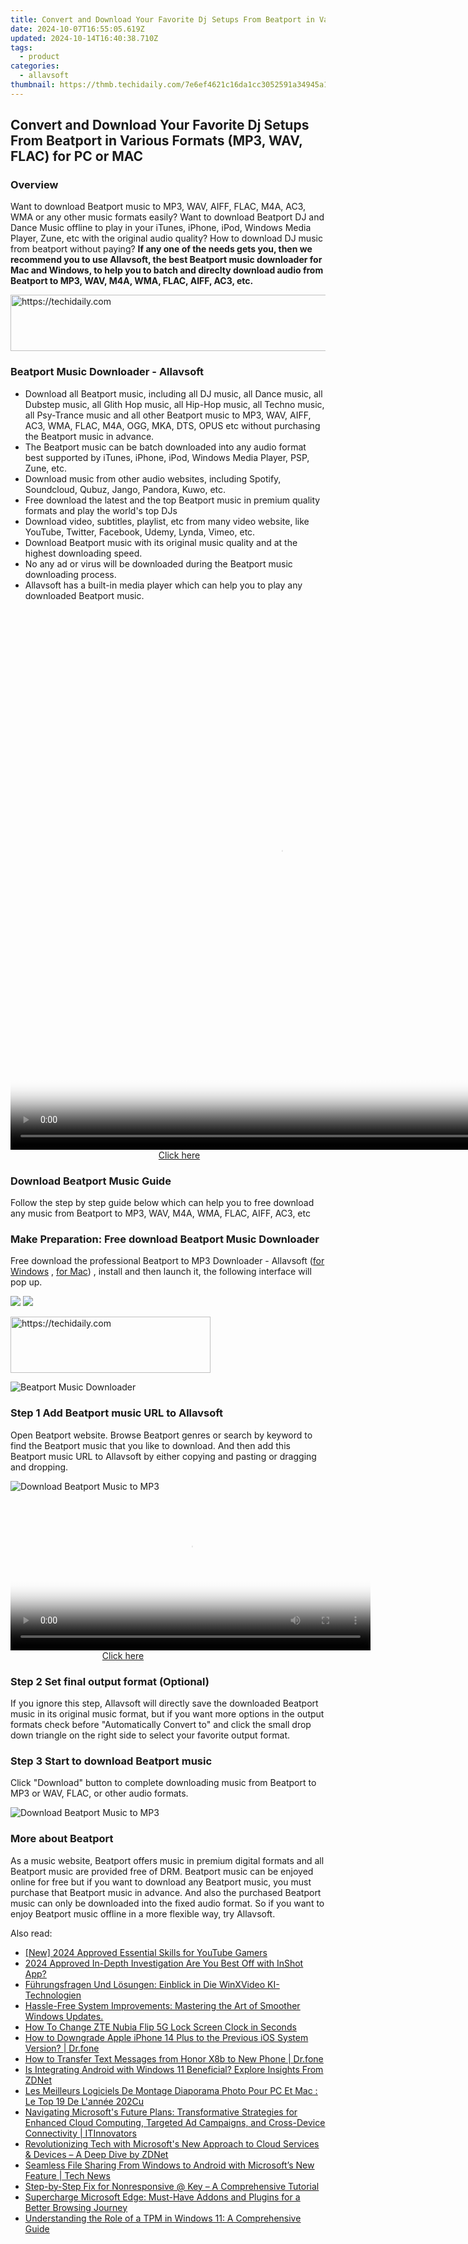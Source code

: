 ```yaml
---
title: Convert and Download Your Favorite Dj Setups From Beatport in Various Formats (MP3, WAV, FLAC) for PC or MAC
date: 2024-10-07T16:55:05.619Z
updated: 2024-10-14T16:40:38.710Z
tags:
  - product
categories:
  - allavsoft
thumbnail: https://thmb.techidaily.com/7e6ef4621c16da1cc3052591a34945a12afa2e9a08849b7c43976fa93370f632.jpg
---
```


## Convert and Download Your Favorite Dj Setups From Beatport in Various Formats (MP3, WAV, FLAC) for PC or MAC

### Overview

Want to download Beatport music to MP3, WAV, AIFF, FLAC, M4A, AC3, WMA or any other music formats easily? Want to download Beatport DJ and Dance Music offline to play in your iTunes, iPhone, iPod, Windows Media Player, Zune, etc with the original audio quality? How to download DJ music from beatport without paying? **If any one of the needs gets you, then we recommend you to use Allavsoft, the best Beatport music downloader for Mac and Windows, to help you to batch and direclty download audio from Beatport to MP3, WAV, M4A, WMA, FLAC, AIFF, AC3, etc.**

<!-- affiliate ads begin -->
<a href="https://aligracehair.sjv.io/c/5597632/2016170/19272" target="_top" id="2016170">
  <img src="//a.impactradius-go.com/display-ad/19272-2016170" border="0" alt="https://techidaily.com" width="728" height="90"/>
</a>
<img height="0" width="0" src="https://aligracehair.sjv.io/i/5597632/2016170/19272" style="position:absolute;visibility:hidden;" border="0" />
<!-- affiliate ads end -->

### Beatport Music Downloader - Allavsoft

* Download all Beatport music, including all DJ music, all Dance music, all Dubstep music, all Glith Hop music, all Hip-Hop music, all Techno music, all Psy-Trance music and all other Beatport music to MP3, WAV, AIFF, AC3, WMA, FLAC, M4A, OGG, MKA, DTS, OPUS etc without purchasing the Beatport music in advance.
* The Beatport music can be batch downloaded into any audio format best supported by iTunes, iPhone, iPod, Windows Media Player, PSP, Zune, etc.
* Download music from other audio websites, including Spotify, Soundcloud, Qubuz, Jango, Pandora, Kuwo, etc.
* Free download the latest and the top Beatport music in premium quality formats and play the world's top DJs
* Download video, subtitles, playlist, etc from many video website, like YouTube, Twitter, Facebook, Udemy, Lynda, Vimeo, etc.
* Download Beatport music with its original music quality and at the highest downloading speed.
* No any ad or virus will be downloaded during the Beatport music downloading process.
* Allavsoft has a built-in media player which can help you to play any downloaded Beatport music.

<!-- affiliate ads begin -->
<span id="1484963">
					<video width="864" height="864" style="cursor:pointer"
           poster="//a.impactradius-go.com/display-clicktoplayimage/1484963.png"
           onclick="if(!this.playClicked){this.play();this.setAttribute('controls',true);this.playClicked=true;}">
	   <source src="//a.impactradius-go.com/display-ad/16446-1484963">
	   <img src="//a.impactradius-go.com/display-clicktoplayimage/1484963.png" style="border: none; height: 100%; width: 100%; object-fit: contain">
	</video>
	<div style="width:540px;text-align:center"><a href="javascript:window.open(decodeURIComponent('https%3A%2F%2Flaganoo.pxf.io%2Fc%2F5597632%2F1484963%2F16446'), '_blank');void(0);">Click here</a></div>
</span>
<img height="0" width="0" src="https://imp.pxf.io/i/5597632/1484963/16446" style="position:absolute;visibility:hidden;" border="0" />
<!-- affiliate ads end -->

### Download Beatport Music Guide

Follow the step by step guide below which can help you to free download any music from Beatport to MP3, WAV, M4A, WMA, FLAC, AIFF, AC3, etc

### Make Preparation: Free download Beatport Music Downloader

Free download the professional Beatport to MP3 Downloader - Allavsoft ([for Windows](https://tools.techidaily.com/allavsoft/products/) , [for Mac](https://tools.techidaily.com/allavsoft/products/)) , install and then launch it, the following interface will pop up.

[![](https://www.allavsoft.com/how-to/../images/how-to/free-download-win.jpg)](https://tools.techidaily.com/allavsoft/products/) [![](https://www.allavsoft.com/how-to/../images/how-to/free-download-mac.jpg)](https://tools.techidaily.com/allavsoft/products/)

<!-- affiliate ads begin -->
<a href="https://aligracehair.sjv.io/c/5597632/2135357/19272" target="_top" id="2135357">
  <img src="//a.impactradius-go.com/display-ad/19272-2135357" border="0" alt="https://techidaily.com" width="320" height="90"/>
</a>
<img height="0" width="0" src="https://aligracehair.sjv.io/i/5597632/2135357/19272" style="position:absolute;visibility:hidden;" border="0" />
<!-- affiliate ads end -->

![Beatport Music Downloader](https://www.allavsoft.com/how-to/../images/allavsoft/screen-shot-600.jpg)

### Step 1 Add Beatport music URL to Allavsoft

Open Beatport website. Browse Beatport genres or search by keyword to find the Beatport music that you like to download. And then add this Beatport music URL to Allavsoft by either copying and pasting or dragging and dropping.

![Download Beatport Music to MP3](https://www.allavsoft.com/how-to/../images/how-to/download-rtmp-video/download-rtmp-video.jpg)

<!-- affiliate ads begin -->
<span id="1938141">
					<video width="576" height="240" style="cursor:pointer"
           poster="//a.impactradius-go.com/display-clicktoplayimage/1938141.png"
           onclick="if(!this.playClicked){this.play();this.setAttribute('controls',true);this.playClicked=true;}">
	   <source src="//a.impactradius-go.com/display-ad/22993-1938141">
	   <img src="//a.impactradius-go.com/display-clicktoplayimage/1938141.png" style="border: none; height: 100%; width: 100%; object-fit: contain">
	</video>
	<div style="width:360px;text-align:center"><a href="javascript:window.open(decodeURIComponent('https%3A%2F%2Fhomestyler.sjv.io%2Fc%2F5597632%2F1938141%2F22993'), '_blank');void(0);">Click here</a></div>
</span>
<img height="0" width="0" src="https://imp.pxf.io/i/5597632/1938141/22993" style="position:absolute;visibility:hidden;" border="0" />
<!-- affiliate ads end -->

### Step 2 Set final output format (Optional)

If you ignore this step, Allavsoft will directly save the downloaded Beatport music in its original music format, but if you want more options in the output formats check before "Automatically Convert to" and click the small drop down triangle on the right side to select your favorite output format.

### Step 3 Start to download Beatport music

Click "Download" button to complete downloading music from Beatport to MP3 or WAV, FLAC, or other audio formats.

![Download Beatport Music to MP3](https://www.allavsoft.com/how-to/../images/how-to/download-beatport-to-mp3.jpg)

### More about Beatport

As a music website, Beatport offers music in premium digital formats and all Beatport music are provided free of DRM. Beatport music can be enjoyed online for free but if you want to download any Beatport music, you must purchase that Beatport music in advance. And also the purchased Beatport music can only be downloaded into the fixed audio format. So if you want to enjoy Beatport music offline in a more flexible way, try Allavsoft.

<ins class="adsbygoogle"
     style="display:block"
     data-ad-format="autorelaxed"
     data-ad-client="ca-pub-7571918770474297"
     data-ad-slot="1223367746"></ins>

<ins class="adsbygoogle"
     style="display:block"
     data-ad-client="ca-pub-7571918770474297"
     data-ad-slot="8358498916"
     data-ad-format="auto"
     data-full-width-responsive="true"></ins>

<span class="atpl-alsoreadstyle">Also read:</span>
<div><ul>
<li><a href="https://youtube-data.techidaily.com/024-approved-essential-skills-for-youtube-gamers/"><u>[New] 2024 Approved Essential Skills for YouTube Gamers</u></a></li>
<li><a href="https://some-knowledge.techidaily.com/2024-approved-in-depth-investigation-are-you-best-off-with-inshot-app/"><u>2024 Approved In-Depth Investigation Are You Best Off with InShot App?</u></a></li>
<li><a href="https://discover-cloud.techidaily.com/fuhrungsfragen-und-losungen-einblick-in-die-winxvideo-ki-technologien/"><u>Führungsfragen Und Lösungen: Einblick in Die WinXVideo KI-Technologien</u></a></li>
<li><a href="https://win-tricks.techidaily.com/hassle-free-system-improvements-mastering-the-art-of-smoother-windows-updates/"><u>Hassle-Free System Improvements: Mastering the Art of Smoother Windows Updates.</u></a></li>
<li><a href="https://unlock-android.techidaily.com/how-to-change-zte-nubia-flip-5g-lock-screen-clock-in-seconds-by-drfone-android/"><u>How To Change ZTE Nubia Flip 5G Lock Screen Clock in Seconds</u></a></li>
<li><a href="https://techidaily.com/how-to-downgrade-apple-iphone-14-plus-to-the-previous-ios-system-version-drfone-by-drfone-ios-system-repair-ios-system-repair/"><u>How to Downgrade Apple iPhone 14 Plus to the Previous iOS System Version? | Dr.fone</u></a></li>
<li><a href="https://android-transfer.techidaily.com/how-to-transfer-text-messages-from-honor-x8b-to-new-phone-drfone-by-drfone-transfer-from-android-transfer-from-android/"><u>How to Transfer Text Messages from Honor X8b to New Phone | Dr.fone</u></a></li>
<li><a href="https://win-tricks.techidaily.com/is-integrating-android-with-windows-11-beneficial-explore-insights-from-zdnet/"><u>Is Integrating Android with Windows 11 Beneficial? Explore Insights From ZDNet</u></a></li>
<li><a href="https://eaxpv-info.techidaily.com/les-meilleurs-logiciels-de-montage-diaporama-photo-pour-pc-et-mac-le-top-19-de-lannee-202cu/"><u>Les Meilleurs Logiciels De Montage Diaporama Photo Pour PC Et Mac : Le Top 19 De L'année 202Cu</u></a></li>
<li><a href="https://win-tricks.techidaily.com/navigating-microsofts-future-plans-transformative-strategies-for-enhanced-cloud-computing-targeted-ad-campaigns-and-cross-device-connectivity-itinnovators.m243/"><u>Navigating Microsoft's Future Plans: Transformative Strategies for Enhanced Cloud Computing, Targeted Ad Campaigns, and Cross-Device Connectivity | ITInnovators</u></a></li>
<li><a href="https://win-tricks.techidaily.com/revolutionizing-tech-with-microsofts-new-approach-to-cloud-services-and-devices-a-deep-dive-by-zdnet/"><u>Revolutionizing Tech with Microsoft's New Approach to Cloud Services & Devices – A Deep Dive by ZDNet</u></a></li>
<li><a href="https://win-tricks.techidaily.com/seamless-file-sharing-from-windows-to-android-with-microsofts-new-feature-tech-news/"><u>Seamless File Sharing From Windows to Android with Microsoft’s New Feature | Tech News</u></a></li>
<li><a href="https://win-howtos.techidaily.com/step-by-step-fix-for-nonresponsive-key-a-comprehensive-tutorial/"><u>Step-by-Step Fix for Nonresponsive @ Key – A Comprehensive Tutorial</u></a></li>
<li><a href="https://win-tricks.techidaily.com/supercharge-microsoft-edge-must-have-addons-and-plugins-for-a-better-browsing-journey/"><u>Supercharge Microsoft Edge: Must-Have Addons and Plugins for a Better Browsing Journey</u></a></li>
<li><a href="https://win-tricks.techidaily.com/understanding-the-role-of-a-tpm-in-windows-11-a-comprehensive-guide/"><u>Understanding the Role of a TPM in Windows 11: A Comprehensive Guide</u></a></li>
</ul></div>

